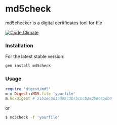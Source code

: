 md5check
========

md5checker is a digital certificates tool for file

[![Code Climate](https://codeclimate.com/repos/532ad6ab695680145f00c3eb/badges/dc0d49428539f3ef93e2/gpa.png)](https://codeclimate.com/repos/532ad6ab695680145f00c3eb/feed)

### Installation

For the latest stable version:

```sh
gem install md5check
```

### Usage

```ruby
require 'digest/md5'
m = Digest::MD5.file 'yourfile'
m.hexdigest # 51b1ec8d1ad08c3b7bcbcb29db8c45db0
```

or

```sh
$ md5check -f 'yourfile'
```

